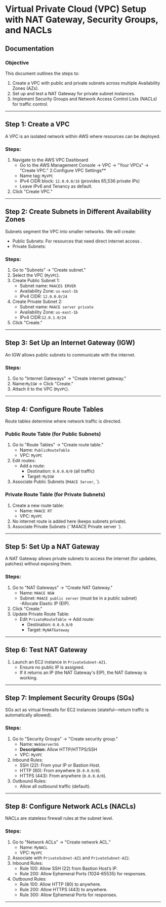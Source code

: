 #  Virtual Private Cloud (VPC) Setup with NAT Gateway, Security Groups, and NACLs

## Documentation

### Objective
This document outlines the steps to:
1. Create a VPC with public and private subnets across multiple Availability Zones (AZs).
2. Set up and test a NAT Gateway for private subnet instances.
3. Implement Security Groups and Network Access Control Lists (NACLs) for traffic control.

---

## Step 1: Create a VPC
A VPC is an isolated network within AWS where resources can be deployed.

### Steps:
1. Navigate to the AWS VPC Dashboard
   - Go to the AWS Management Console → VPC → "Your VPCs" → "Create VPC."
2.Configure VPC Settings**  
   - Name tag: `MyVPC`  
   - IPv4 CIDR block: `12.0.0.0/16` (provides 65,536 private IPs)  
   - Leave IPv6 and Tenancy as default.  
3. Click "Create VPC."

---

## Step 2: Create Subnets in Different Availability Zones
Subnets segment the VPC into smaller networks. We will create:
- Public Subnets: For resources that need direct internet access .  
- Private Subnets: 
### Steps:
1. Go to "Subnets" → "Create subnet."  
2. Select the VPC (`MyVPC`). 
3. Create Public Subnet 1: 
   - Subnet name: `M4ACES ERVER`  
   - Availability Zone: `us-east-1b`  
   - IPv4 CIDR: `12.0.0.0/24`  
4. Create Private Subnet 2:  
   - Subnet name: `M4ACE server private`  
   - Availability Zone: `us-east-1b`  
   - IPv4 CIDR:`12.0.1.0/24`  
7. Click "Create."
---
## Step 3: Set Up an Internet Gateway (IGW)
An IGW allows public subnets to communicate with the internet.
### Steps:
1. Go to "Internet Gateways" → "Create internet gateway."
2. Name:`MyIGW` → Click "Create."
3. Attach it to the VPC (`MyVPC`).
---
## Step 4: Configure Route Tables
Route tables determine where network traffic is directed.
### Public Route Table (for Public Subnets)
1. Go to "Route Tables" → "Create route table." 
   - Name: `PublicRouteTable`  
   - VPC: `MyVPC`  
2. Edit routes:
   - Add a route:  
     - Destination: `0.0.0.0/0` (all traffic)  
     - Target: `MyIGW`  
3. Associate Public Subnets (`M4ACE Server`, `).
### Private Route Table (for Private Subnets)
1. Create a new route table:
   - Name: `M4ACE RT`  
   - VPC: `MyVPC`  
2. No internet route is added here (keeps subnets private).
3. Associate Private Subnets (``M4ACE Private server `). 
---
## Step 5: Set Up a NAT Gateway
A NAT Gateway allows private subnets to access the internet (for updates, patches) without exposing them.
### Steps:
1. Go to "NAT Gateways" → "Create NAT Gateway."
   - Name: `M4ACE NGW`  
   - Subnet: `M4ACE public server` (must be in a public subnet)  
   -Allocate Elastic IP (EIP).
2. Click "Create."
3. Update Private Route Table:
   - Edit `PrivateRouteTable` → Add route:  
     - Destination: `0.0.0.0/0`  
     - Target: `MyNATGateway`  

---

## Step 6: Test NAT Gateway
1. Launch an EC2 instance in `PrivateSubnet-AZ1`.
   - Ensure no public IP is assigned.  
   - If it returns an IP (the NAT Gateway's EIP), the NAT Gateway is working.  

---
## Step 7: Implement Security Groups (SGs)
SGs act as virtual firewalls for EC2 instances (stateful—return traffic is automatically allowed).
### Steps:
1. Go to "Security Groups" → "Create security group." 
   - Name: `WebServerSG`  
   - **Description:** Allow HTTP/HTTPS/SSH  
   - VPC: `MyVPC`  
2. Inbound Rules:  
   - SSH (22): From your IP or Bastion Host.  
   - HTTP (80): From anywhere (`0.0.0.0/0`).  
   - HTTPS (443): From anywhere (`0.0.0.0/0`).  
3. Outbound Rules: 
   - Allow all outbound traffic (default).  
---
## Step 8: Configure Network ACLs (NACLs)
NACLs are stateless firewall rules at the subnet level.
### Steps:
1. Go to "Network ACLs" → "Create network ACL." 
   - Name: `MyNACL`  
   - VPC: `MyVPC`  
2. Associate with `PrivateSubnet-AZ1` and `PrivateSubnet-AZ2`.  
3. Inbound Rules: 
   - Rule 100: Allow SSH (22) from Bastion Host’s IP.  
   - Rule 200: Allow Ephemeral Ports (1024-65535) for responses.  
4. Outbound Rules:
   - Rule 100: Allow HTTP (80) to anywhere.  
   - Rule 200: Allow HTTPS (443) to anywhere.  
   - Rule 300: Allow Ephemeral Ports for responses.  

---
